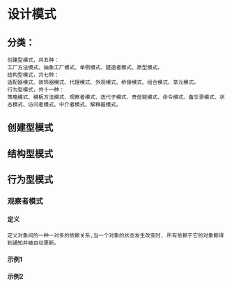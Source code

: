 # 设计模式
## 分类：
```text
创建型模式，共五种：
工厂方法模式、抽象工厂模式、单例模式、建造者模式、原型模式。
结构型模式，共七种：
适配器模式、装饰器模式、代理模式、外观模式、桥接模式、组合模式、享元模式。
行为型模式，共十一种：
策略模式、模板方法模式、观察者模式、迭代子模式、责任链模式、命令模式、备忘录模式、状态模式、访问者模式、中介者模式、解释器模式。
```
## 创建型模式
## 结构型模式
## 行为型模式
### 观察者模式
#### 定义
```text
定义对象间的一种一对多的依赖关系,当一个对象的状态发生改变时, 所有依赖于它的对象都得到通知并被自动更新。
```
#### 示例1
#### 示例2